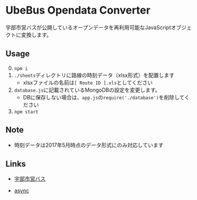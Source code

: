 # UbeBus Opendata Converter

宇部市営バスが公開しているオープンデータを再利用可能なJavaScriptオブジェクトに変換します。

## Usage

0. `npm i`
1. `./sheets`ディレクトリに路線の時刻データ（xlsx形式）を配置します
    * xlsxファイルの名前は`[ Route ID ].xls`としてください
2. `database.js`に記載されているMongoDBの設定を変更します。
    * DBに保存しない場合は、`app.js`の`require('./database')`を削除してください
3. `npm start`

## Note

* 時刻データは2017年5月時点のデータ形式にのみ対応しています

## Links

* [宇部市営バス](http://www.ubebus.jp/)

* [async](https://www.npmjs.com/package/async)